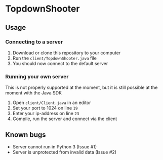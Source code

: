 # TopdownShooter

## Usage
### Connecting to a server
1. Download or clone this repository to your computer
2. Run the `client/TopdownShooter.java` file
3. You should now connect to the default server
### Running your own server
This is not properly supported at the moment, but it is still possible at the moment with the Java SDK
1. Open `client/Client.java` in an editor 
2. Set your port to 1024 on line `19` 
3. Enter your ip-address on line `23`
4. Compile, run the server and connect via the client
## Known bugs
* Server cannot run in Python 3 (Issue #1)
* Server is unprotected from invalid data (Issue #2)
